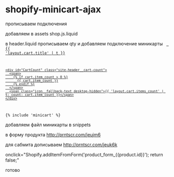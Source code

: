 # shopify-minicart-ajax


прописываем подключения

  <!--[if (gt IE 9)|!(IE)]><!--><script src="{{ 'api.jquery.js' | shopify_asset_url }}" defer="defer"></script><!--<![endif]-->
  <!--[if lte IE 9]><script src="{{ 'api.jquery.js' | shopify_asset_url }}"></script><![endif]-->

  <!--[if (gt IE 9)|!(IE)]><!--><script src="{{ 'shop.js' | asset_url }}" defer="defer"></script><!--<![endif]-->
  <!--[if lte IE 9]><script src="{{ 'shop.js' | asset_url }}"></script><![endif]-->
  
добавляем в assets shop.js.liquid

в header.liquid прописываем qty
и
добавляем подключение миникарты 
  <code>
<a href="" class="site-header__cart">
  <span>{{ 'layout.cart.title' | t }}</span>

    <div id="CartCount" class="site-header__cart-count">
      <span>
        {% if cart.item_count > 0 %}
          {{ cart.item_count }}
        {% endif %}
      </span>
      <span class="icon__fallback-text desktop-hidden">{{ 'layout.cart.items_count' | t: count: cart.item_count }}</span>
    </div>
</a>
{% include 'minicart' %}
</code>
  
добавляем файл миникарты в snippets

в форму продукта http://prntscr.com/jeujm6
  
  <input type="hidden" name="return_to" value="back" />
  
  для сабмита дописываем http://prntscr.com/jeuk6k
  
  onclick="Shopify.addItemFromForm('product_form_{{product.id}}'); return false;"
  
  
  готово
